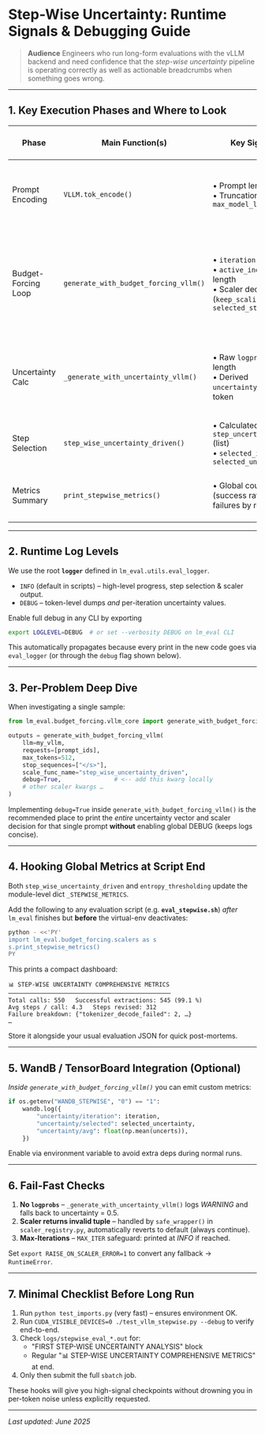 # Step-Wise Uncertainty: Runtime Signals & Debugging Guide

> **Audience**  Engineers who run long-form evaluations with the vLLM backend and need
>   confidence that the *step-wise uncertainty* pipeline is operating correctly as
>   well as actionable breadcrumbs when something goes wrong.

---

## 1. Key Execution Phases and Where to Look

| Phase | Main Function(s) | Key Signals | Where to Hook Extra Logs |
|-------|------------------|-------------|--------------------------|
| Prompt Encoding | `VLLM.tok_encode()` | • Prompt length<br/>• Truncation vs. `max_model_len` | Inside `tok_encode()` or immediately after building the batch in the shell-script. |
| Budget-Forcing Loop | `generate_with_budget_forcing_vllm()` | • `iteration` counter<br/>• `active_indices` length<br/>• Scaler decision (`keep_scaling`) and `selected_step` | Add `logger.debug()` inside the *while* loop; optionally expose a `debug=True` kwarg that prints JSON blobs per iteration. |
| Uncertainty Calc | `_generate_with_uncertainty_vllm()` | • Raw `logprobs` list length<br/>• Derived `uncertainty` per token | Already prints warnings when logprobs missing; add DEBUG block to dump first N `(token, p)` pairs. |
| Step Selection | `step_wise_uncertainty_driven()` | • Calculated `step_uncertainties` (list)<br/>• `selected_idx` & `selected_uncertainty` | Code already prints; ensure logger level `INFO` covers these lines. |
| Metrics Summary | `print_stepwise_metrics()` | • Global counters (success rate, failures by reason) | Call this once at the end of every SLURM script (see § 4). |

---

## 2. Runtime Log Levels

We use the root **`logger`** defined in `lm_eval.utils.eval_logger`.

* `INFO` (default in scripts) – high-level progress, step selection & scaler output.
* `DEBUG` – token-level dumps *and* per-iteration uncertainty values.

Enable full debug in any CLI by exporting

```bash
export LOGLEVEL=DEBUG  # or set --verbosity DEBUG on lm_eval CLI
```

This automatically propagates because every print in the new code goes via
`eval_logger` (or through the `debug` flag shown below).

---

## 3. Per-Problem Deep Dive

When investigating a single sample:

```python
from lm_eval.budget_forcing.vllm_core import generate_with_budget_forcing_vllm

outputs = generate_with_budget_forcing_vllm(
    llm=my_vllm,
    requests=[prompt_ids],
    max_tokens=512,
    stop_sequences=["</s>"],
    scale_func_name="step_wise_uncertainty_driven",
    debug=True,               # <-- add this kwarg locally
    # other scaler kwargs …
)
```

Implementing `debug=True` inside `generate_with_budget_forcing_vllm()` is the
recommended place to print the *entire* uncertainty vector and scaler decision
for that single prompt **without** enabling global DEBUG (keeps logs concise).

---

## 4. Hooking Global Metrics at Script End

Both `step_wise_uncertainty_driven` and `entropy_thresholding` update the
module-level dict `_STEPWISE_METRICS`.

Add the following to any evaluation script (e.g. **`eval_stepwise.sh`**) *after*
`lm_eval` finishes but **before** the virtual-env deactivates:

```bash
python - <<'PY'
import lm_eval.budget_forcing.scalers as s
s.print_stepwise_metrics()
PY
```

This prints a compact dashboard:

```
📊 STEP-WISE UNCERTAINTY COMPREHENSIVE METRICS
──────────────────────────────────────────────
Total calls: 550   Successful extractions: 545 (99.1 %)
Avg steps / call: 4.3   Steps revised: 312
Failure breakdown: {"tokenizer_decode_failed": 2, …}
…
```

Store it alongside your usual evaluation JSON for quick post-mortems.

---

## 5. WandB / TensorBoard Integration (Optional)

*Inside `generate_with_budget_forcing_vllm()`* you can emit custom metrics:

```python
if os.getenv("WANDB_STEPWISE", "0") == "1":
    wandb.log({
        "uncertainty/iteration": iteration,
        "uncertainty/selected": selected_uncertainty,
        "uncertainty/avg": float(np.mean(uncerts)),
    })
```

Enable via environment variable to avoid extra deps during normal runs.

---

## 6. Fail-Fast Checks

1. **No `logprobs`** – `_generate_with_uncertainty_vllm()` logs *WARNING* and
   falls back to uncertainty = 0.5.
2. **Scaler returns invalid tuple** – handled by `safe_wrapper()` in
   `scaler_registry.py`, automatically reverts to default (always continue).
3. **Max-Iterations** – `MAX_ITER` safeguard: printed at *INFO* if reached.

Set `export RAISE_ON_SCALER_ERROR=1` to convert any fallback -> `RuntimeError`.

---

## 7. Minimal Checklist Before Long Run

1. Run `python test_imports.py` (very fast) – ensures environment OK.
2. Run `CUDA_VISIBLE_DEVICES=0 ./test_vllm_stepwise.py --debug` to verify end-to-end.
3. Check `logs/stepwise_eval_*.out` for:
   * "FIRST STEP-WISE UNCERTAINTY ANALYSIS" block
   * Regular "📊 STEP-WISE UNCERTAINTY COMPREHENSIVE METRICS" at end.
4. Only then submit the full `sbatch` job.

These hooks will give you high-signal checkpoints without drowning you in
per-token noise unless explicitly requested.

---

*Last updated: June 2025* 